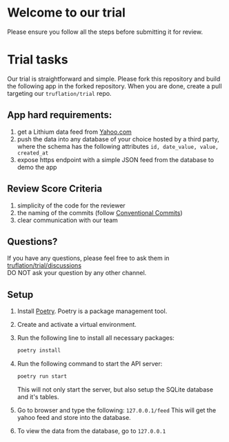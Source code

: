 # Welcome to our trial

Please ensure you follow all the steps before submitting it for review.

# Trial tasks
Our trial is straightforward and simple. Please fork this repository and build the following app in the forked repository. When you are done, create a pull targeting our `truflation/trial` repo.

## App hard requirements:
1. get a Lithium data feed from [Yahoo.com](https://finance.yahoo.com/quote/LITH-USD/)
2. push the data into any database of your choice hosted by a third party, where the schema has the following attributes `id, date_value, value, created_at`
3. expose https endpoint with a simple JSON feed from the database to demo the app

## Review Score Criteria
1. simplicity of the code for the reviewer
2. the naming of the commits (follow [Conventional Commits](https://www.conventionalcommits.org/en/v1.0.0/))
3. clear communication with our team

## Questions? 
If you have any questions, please feel free to ask them in [truflation/trial/discussions](https://github.com/truflation/trial/discussions)  
DO NOT ask your question by any other channel.

## Setup
1. Install [Poetry](https://python-poetry.org/docs/#installation). Poetry is a package management tool.
2. Create and activate a virtual environment.
3. Run the following line to install all necessary packages:

    ```bash
    poetry install
    ```
4. Run the following command to start the API server:
    ```bash
    poetry run start
    ```
    This will not only start the server, but also setup the SQLite database and it's tables.
5. Go to browser and type the following:
    `127.0.0.1/feed`
    This will get the yahoo feed and store into the database.
6. To view the data from the database, go to `127.0.0.1`
